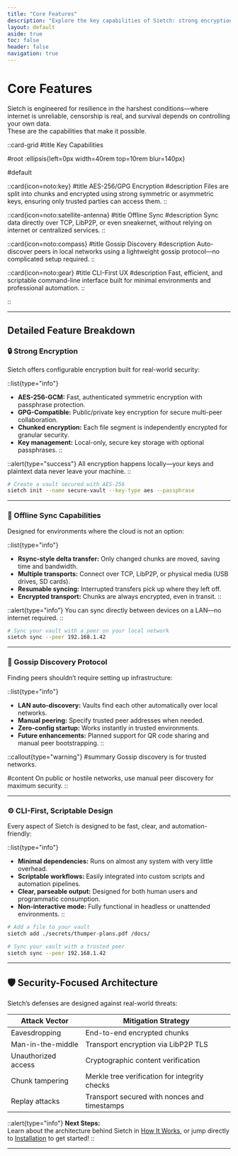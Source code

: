 ```yaml
---
title: "Core Features"
description: "Explore the key capabilities of Sietch: strong encryption, offline sync, decentralized discovery, and CLI-first design for hostile environments."
layout: default
aside: true
toc: false
header: false 
navigation: true
---
```


# Core Features

Sietch is engineered for resilience in the harshest conditions—where internet is unreliable, censorship is real, and survival depends on controlling your own data.  
These are the capabilities that make it possible.

::card-grid
#title
Key Capabilities

#root
:ellipsis{left=0px width=40rem top=10rem blur=140px}

#default

::card{icon=noto:key}
#title
AES-256/GPG Encryption
#description
Files are split into chunks and encrypted using strong symmetric or asymmetric keys, ensuring only trusted parties can access them.
::

::card{icon=noto:satellite-antenna}
#title
Offline Sync
#description
Sync data directly over TCP, LibP2P, or even sneakernet, without relying on internet or centralized services.
::

::card{icon=noto:compass}
#title
Gossip Discovery
#description
Auto-discover peers in local networks using a lightweight gossip protocol—no complicated setup required.
::

::card{icon=noto:gear}
#title
CLI-First UX
#description
Fast, efficient, and scriptable command-line interface built for minimal environments and professional automation.
::

::

---

## Detailed Feature Breakdown

### 🔒 Strong Encryption

Sietch offers configurable encryption built for real-world security:

::list{type="info"}

- **AES-256-GCM:** Fast, authenticated symmetric encryption with passphrase protection.
- **GPG-Compatible:** Public/private key encryption for secure multi-peer collaboration.
- **Chunked encryption:** Each file segment is independently encrypted for granular security.
- **Key management:** Local-only, secure key storage with optional passphrases.
::

::alert{type="success"}
All encryption happens locally—your keys and plaintext data never leave your machine.
::

```bash
# Create a vault secured with AES-256
sietch init --name secure-vault --key-type aes --passphrase
```

---

### 📡 Offline Sync Capabilities

Designed for environments where the cloud is not an option:

::list{type="info"}

- **Rsync-style delta transfer:** Only changed chunks are moved, saving time and bandwidth.
- **Multiple transports:** Connect over TCP, LibP2P, or physical media (USB drives, SD cards).
- **Resumable syncing:** Interrupted transfers pick up where they left off.
- **Encrypted transport:** Chunks are always encrypted, even in transit.
::

::alert{type="info"}
You can sync directly between devices on a LAN—no internet required.
::

```bash
# Sync your vault with a peer on your local network
sietch sync --peer 192.168.1.42
```

---

### 🧭 Gossip Discovery Protocol

Finding peers shouldn’t require setting up infrastructure:

::list{type="info"}

- **LAN auto-discovery:** Vaults find each other automatically over local networks.
- **Manual peering:** Specify trusted peer addresses when needed.
- **Zero-config startup:** Works instantly in trusted environments.
- **Future enhancements:** Planned support for QR code sharing and manual peer bootstrapping.
::

::callout{type="warning"}
#summary
Gossip discovery is for trusted networks.

#content
On public or hostile networks, use manual peer discovery for maximum security.
::

---

### ⚙️ CLI-First, Scriptable Design

Every aspect of Sietch is designed to be fast, clear, and automation-friendly:

::list{type="info"}

- **Minimal dependencies:** Runs on almost any system with very little overhead.
- **Scriptable workflows:** Easily integrated into custom scripts and automation pipelines.
- **Clear, parseable output:** Designed for both human users and programmatic consumption.
- **Non-interactive mode:** Fully functional in headless or unattended environments.
::

```bash
# Add a file to your vault
sietch add ./secrets/thumper-plans.pdf /docs/

# Sync your vault with a trusted peer
sietch sync --peer 192.168.1.42
```

---

## 🛡️ Security-Focused Architecture

Sietch’s defenses are designed against real-world threats:

| Attack Vector        | Mitigation Strategy                                              |
|----------------------|-------------------------------------------------------------------|
| Eavesdropping         | End-to-end encrypted chunks                                       |
| Man-in-the-middle     | Transport encryption via LibP2P TLS                               |
| Unauthorized access   | Cryptographic content verification                               |
| Chunk tampering       | Merkle tree verification for integrity checks                    |
| Replay attacks        | Transport secured with nonces and timestamps                     |

::alert{type="info"}
**Next Steps:**  
Learn about the architecture behind Sietch in [How It Works](/introduction/how-it-works), or jump directly to [Installation](/introduction/installation) to get started!
::

---
